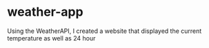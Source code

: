 # weather-app

Using the WeatherAPI, I created a website that displayed the current temperature as well as 24 hour
